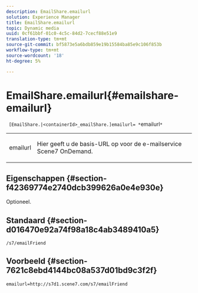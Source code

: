 ```yaml
---
description: EmailShare.emailurl
solution: Experience Manager
title: EmailShare.emailurl
topic: Dynamic media
uuid: 0cf61bbf-01c0-4c5c-84d2-7cecf88e51e9
translation-type: tm+mt
source-git-commit: bf5873e5a6bdb859e19b15584ba85e9c106f853b
workflow-type: tm+mt
source-wordcount: '18'
ht-degree: 5%

---
```



# EmailShare.emailurl{#emailshare-emailurl}

` [EmailShare.|<containerId>_emailShare.]emailurl= *`emailurl`*`

<table id="table_5321841E90C941678F32AAF995CDC257"> 
 <tbody> 
  <tr> 
   <td colname="col1"> <p><span class="codeph"><span class="varname"> emailurl</span></span> </p> </td> 
   <td colname="col2"> <p> Hier geeft u de basis-URL op voor de e-mailservice Scene7 OnDemand. </p> </td> 
  </tr> 
 </tbody> 
</table>

## Eigenschappen {#section-f42369774e2740dcb399626a0e4e930e}

Optioneel.

## Standaard {#section-d016470e92a74f98a18c4ab3489410a5}

`/s7/emailFriend`

## Voorbeeld {#section-7621c8ebd4144bc08a537d01bd9c3f2f}

`emailurl=http://s7d1.scene7.com/s7/emailFriend`
